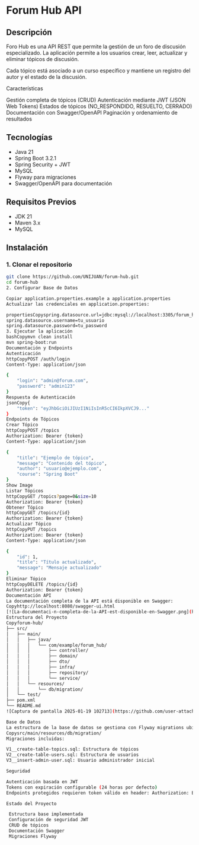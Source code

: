 # Forum Hub API

## Descripción
Foro Hub es una API REST que permite la gestión de un foro de discusión especializado. La aplicación permite a los usuarios crear, leer, actualizar y eliminar tópicos de discusión. 

Cada tópico está asociado a un curso específico y mantiene un registro del autor y el estado de la discusión.

Características

Gestión completa de tópicos (CRUD)
Autenticación mediante JWT (JSON Web Tokens)
Estados de tópicos (NO_RESPONDIDO, RESUELTO, CERRADO)
Documentación con Swagger/OpenAPI
Paginación y ordenamiento de resultados

## Tecnologías
- Java 21
- Spring Boot 3.2.1
- Spring Security + JWT
- MySQL
- Flyway para migraciones
- Swagger/OpenAPI para documentación

## Requisitos Previos
- JDK 21
- Maven 3.x
- MySQL
 
## Instalación 

### 1. Clonar el repositorio
```bash
git clone https://github.com/UNIJUAN/forum-hub.git
cd forum-hub
2. Configurar Base de Datos

Copiar application.properties.example a application.properties
Actualizar las credenciales en application.properties:

propertiesCopyspring.datasource.url=jdbc:mysql://localhost:3305/forum_hub?createDatabaseIfNotExist=true
spring.datasource.username=tu_usuario
spring.datasource.password=tu_password
3. Ejecutar la aplicación
bashCopymvn clean install
mvn spring-boot:run
Documentación y Endpoints
Autenticación
httpCopyPOST /auth/login
Content-Type: application/json

{
    "login": "admin@forum.com",
    "password": "admin123"
}
Respuesta de Autenticación
jsonCopy{
    "token": "eyJhbGciOiJIUzI1NiIsInR5cCI6IkpXVCJ9..."
}
Endpoints de Tópicos
Crear Tópico
httpCopyPOST /topics
Authorization: Bearer {token}
Content-Type: application/json

{
    "title": "Ejemplo de tópico",
    "message": "Contenido del tópico",
    "author": "usuario@ejemplo.com",
    "course": "Spring Boot"
}
Show Image
Listar Tópicos
httpCopyGET /topics?page=0&size=10
Authorization: Bearer {token}
Obtener Tópico
httpCopyGET /topics/{id}
Authorization: Bearer {token}
Actualizar Tópico
httpCopyPUT /topics
Authorization: Bearer {token}
Content-Type: application/json

{
    "id": 1,
    "title": "Título actualizado",
    "message": "Mensaje actualizado"
}
Eliminar Tópico
httpCopyDELETE /topics/{id}
Authorization: Bearer {token}
Documentación API
La documentación completa de la API está disponible en Swagger:
Copyhttp://localhost:8080/swagger-ui.html
[![La-documentaci-n-completa-de-la-API-est-disponible-en-Swagger.png](https://i.postimg.cc/Qd6srT0q/La-documentaci-n-completa-de-la-API-est-disponible-en-Swagger.png)](https://postimg.cc/Bj1RTXW8)
Estructura del Proyecto
Copyforum-hub/
├── src/
│   ├── main/
│   │   ├── java/
│   │   │   └── com/example/forum_hub/
│   │   │       ├── controller/
│   │   │       ├── domain/
│   │   │       ├── dto/
│   │   │       ├── infra/
│   │   │       ├── repository/
│   │   │       └── service/
│   │   └── resources/
│   │       └── db/migration/
│   └── test/
├── pom.xml
└── README.md
![Captura de pantalla 2025-01-19 102713](https://github.com/user-attachments/assets/89ded6fe-c567-4fa0-a4fc-0b20cecc4af4)

Base de Datos
La estructura de la base de datos se gestiona con Flyway migrations ubicadas en:
Copysrc/main/resources/db/migration/
Migraciones incluidas:

V1__create-table-topics.sql: Estructura de tópicos
V2__create-table-users.sql: Estructura de usuarios
V3__insert-admin-user.sql: Usuario administrador inicial

Seguridad

Autenticación basada en JWT
Tokens con expiración configurable (24 horas por defecto)
Endpoints protegidos requieren token válido en header: Authorization: Bearer {token}

Estado del Proyecto

 Estructura base implementada
 Configuración de seguridad JWT
 CRUD de tópicos
 Documentación Swagger
 Migraciones Flyway

